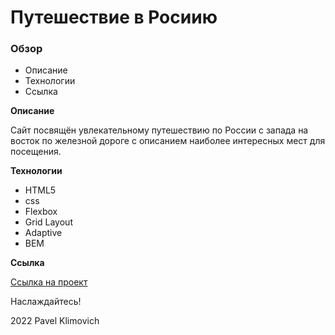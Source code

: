 # Путешествие в Росиию

### Обзор

* Описание
* Технологии
* Ссылка

**Описание**

Сайт посвящён увлекательному путешествию по России с запада на восток по железной дороге с описанием наиболее интересных мест для посещения.

**Технологии**

* HTML5
* css
* Flexbox
* Grid Layout
* Adaptive
* BEM

**Ссылка**

[Ссылка на проект](https://klimovich80.github.io/russian-travel/index.html) 

Наслаждайтесь!

2022 Pavel Klimovich
